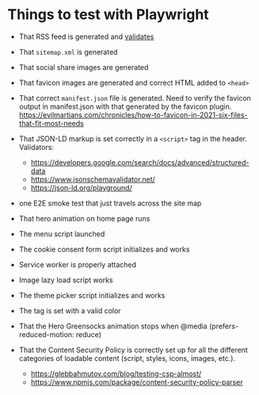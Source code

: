 # Things to test with Playwright

- That RSS feed is generated and [validates](https://validator.w3.org/feed/)

- That `sitemap.xml` is generated

- That social share images are generated

- That favicon images are generated and correct HTML added to `<head>`

- That correct `manifest.json` file is generated. Need to verify the favicon output in manifest.json with that generated by the favicon plugin. https://evilmartians.com/chronicles/how-to-favicon-in-2021-six-files-that-fit-most-needs

- That JSON-LD markup is set correctly in a `<script>` tag in the header. Validators:
  * https://developers.google.com/search/docs/advanced/structured-data
  * https://www.jsonschemavalidator.net/
  * https://json-ld.org/playground/

- one E2E smoke test that just travels across the site map

- That hero animation on home page runs

- The menu script launched

- The cookie consent form script initializes and works

- Service worker is properly attached

- Image lazy load script works

- The theme picker script initializes and works

- The <meta name="theme-color" content="#CSSCOLOR"> tag is set with a valid color

- That the Hero Greensocks animation stops when @media (prefers-reduced-motion: reduce)

- That the Content Security Policy is correctly set up for all the different categories of loadable content (script, styles, icons, images, etc.).
  - https://glebbahmutov.com/blog/testing-csp-almost/
  - https://www.npmjs.com/package/content-security-policy-parser

